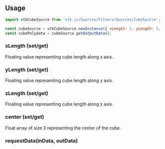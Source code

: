 ## Usage

```js
import vtkCubeSource from 'vtk.js/Sources/Filters/Sources/CubeSource';

const cubeSource = vtkCubeSource.newInstance({ xLength: 5, yLength: 5, zLength: 5 });
const cubePolydata = cubeSource.getOutputData();
```

### xLength (set/get)

Floating value representing cube length along x axis.

### yLength (set/get)

Floating value representing cube length along y axis.

### zLength (set/get)

Floating value representing cube length along z axis.

### center (set/get)

Float array of size 3 representing the center of the cube.

### requestData(inData, outData)

